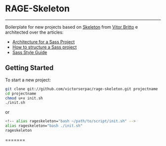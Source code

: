 # RAGE-Skeleton
---

Boilerplate for new projects based on [Skeleton](https://github.com/vitorbritto/skeleton) from [Vitor Britto](https://github.com/vitorbritto) e architected over the articles:

* [Architecture for a Sass Project](http://www.sitepoint.com/architecture-sass-project/)
* [How to structure a Sass project](http://thesassway.com/beginner/how-to-structure-a-sass-project)
* [Sass Style Guide](http://css-tricks.com/sass-style-guide/)

## Getting Started

To start a new project:

```bash
git clone git://github.com/victorserpac/rage-skeleton.git projectname
cd projectname
chmod u+x init.sh
./init.sh
```
or
```bash
<!-- alias rageskeleton="bash ~/path/to/script/init.sh" -->
alias rageskeleton="bash ./init.sh"
rageskeleton
```
======= 